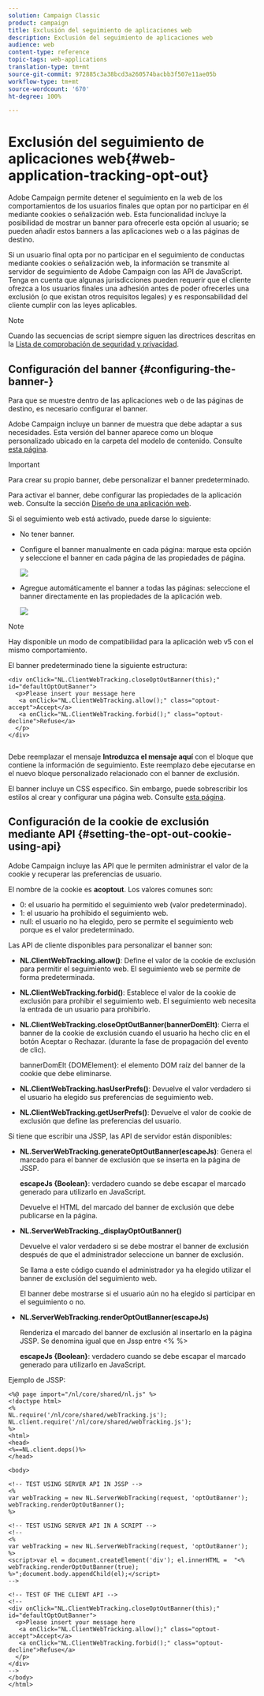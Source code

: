 ```yaml
---
solution: Campaign Classic
product: campaign
title: Exclusión del seguimiento de aplicaciones web
description: Exclusión del seguimiento de aplicaciones web
audience: web
content-type: reference
topic-tags: web-applications
translation-type: tm+mt
source-git-commit: 972885c3a38bcd3a260574bacbb3f507e11ae05b
workflow-type: tm+mt
source-wordcount: '670'
ht-degree: 100%

---
```



# Exclusión del seguimiento de aplicaciones web{#web-application-tracking-opt-out}

Adobe Campaign permite detener el seguimiento en la web de los comportamientos de los usuarios finales que optan por no participar en él mediante cookies o señalización web. Esta funcionalidad incluye la posibilidad de mostrar un banner para ofrecerle esta opción al usuario; se pueden añadir estos banners a las aplicaciones web o a las páginas de destino.

Si un usuario final opta por no participar en el seguimiento de conductas mediante cookies o señalización web, la información se transmite al servidor de seguimiento de Adobe Campaign con las API de JavaScript. Tenga en cuenta que algunas jurisdicciones pueden requerir que el cliente ofrezca a los usuarios finales una adhesión antes de poder ofrecerles una exclusión (o que existan otros requisitos legales) y es responsabilidad del cliente cumplir con las leyes aplicables.

>[!NOTE]
>
>Cuando las secuencias de script siempre siguen las directrices descritas en la [Lista de comprobación de seguridad y privacidad](https://helpx.adobe.com/es/campaign/kb/acc-security.html#dev).

## Configuración del banner {#configuring-the-banner-}

Para que se muestre dentro de las aplicaciones web o de las páginas de destino, es necesario configurar el banner.

Adobe Campaign incluye un banner de muestra que debe adaptar a sus necesidades. Esta versión del banner aparece como un bloque personalizado ubicado en la carpeta del modelo de contenido. Consulte [esta página](../../delivery/using/personalization-blocks.md).

>[!IMPORTANT]
>
>Para crear su propio banner, debe personalizar el banner predeterminado.

Para activar el banner, debe configurar las propiedades de la aplicación web. Consulte la sección [Diseño de una aplicación web](../../web/using/designing-a-web-application.md).

Si el seguimiento web está activado, puede darse lo siguiente:

* No tener banner.
* Configure el banner manualmente en cada página: marque esta opción y seleccione el banner en cada página de las propiedades de página.

   ![](assets/pageproperties.png)

* Agregue automáticamente el banner a todas las páginas: seleccione el banner directamente en las propiedades de la aplicación web.

   ![](assets/optoutconfig.png)

>[!NOTE]
>
>Hay disponible un modo de compatibilidad para la aplicación web v5 con el mismo comportamiento.

El banner predeterminado tiene la siguiente estructura:

```
<div onClick="NL.ClientWebTracking.closeOptOutBanner(this);" id="defaultOptOutBanner">
  <p>Please insert your message here
   <a onClick="NL.ClientWebTracking.allow();" class="optout-accept">Accept</a>
   <a onClick="NL.ClientWebTracking.forbid();" class="optout-decline">Refuse</a>
  </p>
</div>
      
```

Debe reemplazar el mensaje **Introduzca el mensaje aquí** con el bloque que contiene la información de seguimiento. Este reemplazo debe ejecutarse en el nuevo bloque personalizado relacionado con el banner de exclusión.

El banner incluye un CSS específico. Sin embargo, puede sobrescribir los estilos al crear y configurar una página web. Consulte [esta página](../../web/using/content-editor-interface.md).

## Configuración de la cookie de exclusión mediante API {#setting-the-opt-out-cookie-using-api}

Adobe Campaign incluye las API que le permiten administrar el valor de la cookie y recuperar las preferencias de usuario.

El nombre de la cookie es **acoptout**. Los valores comunes son:

* 0: el usuario ha permitido el seguimiento web (valor predeterminado).
* 1: el usuario ha prohibido el seguimiento web.
* null: el usuario no ha elegido, pero se permite el seguimiento web porque es el valor predeterminado.

Las API de cliente disponibles para personalizar el banner son:

* **NL.ClientWebTracking.allow()**: Define el valor de la cookie de exclusión para permitir el seguimiento web. El seguimiento web se permite de forma predeterminada.
* **NL.ClientWebTracking.forbid()**: Establece el valor de la cookie de exclusión para prohibir el seguimiento web. El seguimiento web necesita la entrada de un usuario para prohibirlo.
* **NL.ClientWebTracking.closeOptOutBanner(bannerDomElt)**: Cierra el banner de la cookie de exclusión cuando el usuario ha hecho clic en el botón Aceptar o Rechazar. (durante la fase de propagación del evento de clic).

   bannerDomElt {DOMElement}: el elemento DOM raíz del banner de la cookie que debe eliminarse.

* **NL.ClientWebTracking.hasUserPrefs()**: Devuelve el valor verdadero si el usuario ha elegido sus preferencias de seguimiento web.
* **NL.ClientWebTracking.getUserPrefs()**: Devuelve el valor de cookie de exclusión que define las preferencias del usuario.

Si tiene que escribir una JSSP, las API de servidor están disponibles:

* **NL.ServerWebTracking.generateOptOutBanner(escapeJs)**: Genera el marcado para el banner de exclusión que se inserta en la página de JSSP.

   **escapeJs {Boolean}**: verdadero cuando se debe escapar el marcado generado para utilizarlo en JavaScript.

   Devuelve el HTML del marcado del banner de exclusión que debe publicarse en la página.

* **NL.ServerWebTracking._displayOptOutBanner()**

   Devuelve el valor verdadero si se debe mostrar el banner de exclusión después de que el administrador seleccione un banner de exclusión.

   Se llama a este código cuando el administrador ya ha elegido utilizar el banner de exclusión del seguimiento web.

   El banner debe mostrarse si el usuario aún no ha elegido si participar en el seguimiento o no.

* **NL.ServerWebTracking.renderOptOutBanner(escapeJs)**

   Renderiza el marcado del banner de exclusión al insertarlo en la página JSSP. Se denomina igual que en Jssp entre &lt;% %>

   **escapeJs {Boolean}**: verdadero cuando se debe escapar el marcado generado para utilizarlo en JavaScript.

Ejemplo de JSSP:

```
<%@ page import="/nl/core/shared/nl.js" %>
<!doctype html>
<%
NL.require('/nl/core/shared/webTracking.js');
NL.client.require('/nl/core/shared/webTracking.js');
%>
<html>
<head>
<%==NL.client.deps()%>
</head>

<body>

<!-- TEST USING SERVER API IN JSSP -->
<% 
var webTracking = new NL.ServerWebTracking(request, 'optOutBanner');
webTracking.renderOptOutBanner();
%>

<!-- TEST USING SERVER API IN A SCRIPT -->
<!--
<% 
var webTracking = new NL.ServerWebTracking(request, 'optOutBanner');
%>
<script>var el = document.createElement('div'); el.innerHTML =  "<% webTracking.renderOptOutBanner(true); %>";document.body.appendChild(el);</script>
-->

<!-- TEST OF THE CLIENT API -->
<!--
<div onClick="NL.ClientWebTracking.closeOptOutBanner(this);" id="defaultOptOutBanner">
  <p>Please insert your message here
   <a onClick="NL.ClientWebTracking.allow();" class="optout-accept">Accept</a>
   <a onClick="NL.ClientWebTracking.forbid();" class="optout-decline">Refuse</a>
  </p>
</div>
-->
</body>
</html>
```

